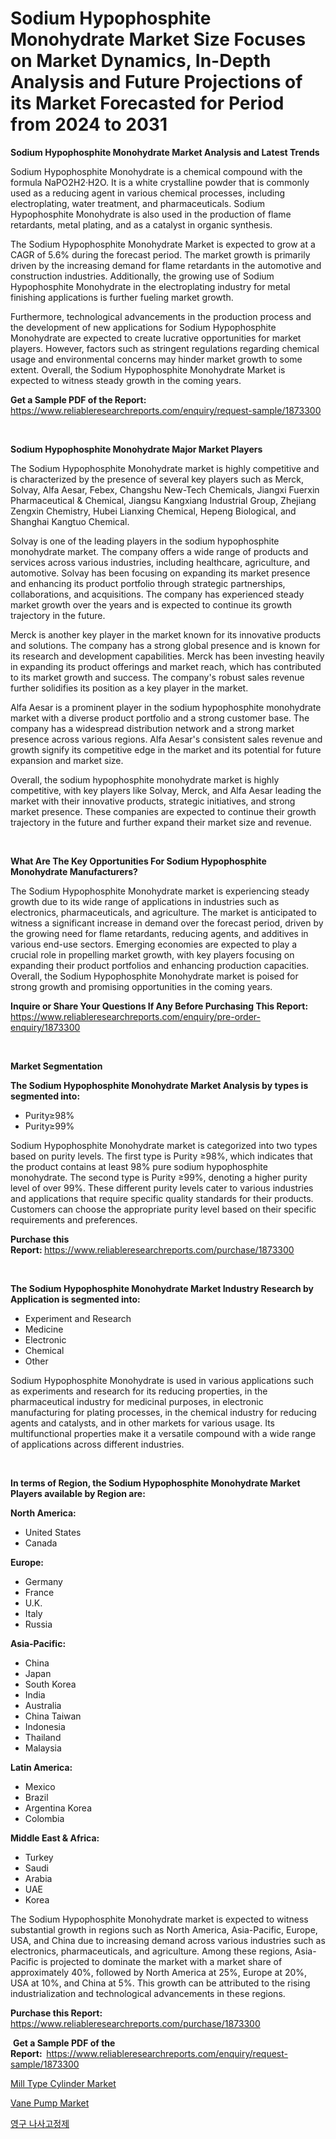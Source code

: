 <p><h1>Sodium Hypophosphite Monohydrate Market Size Focuses on Market Dynamics, In-Depth Analysis and Future Projections of its Market Forecasted for Period from 2024 to 2031</h1></p><p><strong>Sodium Hypophosphite Monohydrate Market Analysis and Latest Trends</strong></p>
<p><p>Sodium Hypophosphite Monohydrate is a chemical compound with the formula NaPO2H2·H2O. It is a white crystalline powder that is commonly used as a reducing agent in various chemical processes, including electroplating, water treatment, and pharmaceuticals. Sodium Hypophosphite Monohydrate is also used in the production of flame retardants, metal plating, and as a catalyst in organic synthesis.</p><p>The Sodium Hypophosphite Monohydrate Market is expected to grow at a CAGR of 5.6% during the forecast period. The market growth is primarily driven by the increasing demand for flame retardants in the automotive and construction industries. Additionally, the growing use of Sodium Hypophosphite Monohydrate in the electroplating industry for metal finishing applications is further fueling market growth.</p><p>Furthermore, technological advancements in the production process and the development of new applications for Sodium Hypophosphite Monohydrate are expected to create lucrative opportunities for market players. However, factors such as stringent regulations regarding chemical usage and environmental concerns may hinder market growth to some extent. Overall, the Sodium Hypophosphite Monohydrate Market is expected to witness steady growth in the coming years.</p></p>
<p><strong>Get a Sample PDF of the Report:&nbsp;</strong> <a href="https://www.reliableresearchreports.com/enquiry/request-sample/1873300">https://www.reliableresearchreports.com/enquiry/request-sample/1873300</a></p>
<p>&nbsp;</p>
<p><strong>Sodium Hypophosphite Monohydrate Major Market Players</strong></p>
<p><p>The Sodium Hypophosphite Monohydrate market is highly competitive and is characterized by the presence of several key players such as Merck, Solvay, Alfa Aesar, Febex, Changshu New-Tech Chemicals, Jiangxi Fuerxin Pharmaceutical & Chemical, Jiangsu Kangxiang Industrial Group, Zhejiang Zengxin Chemistry, Hubei Lianxing Chemical, Hepeng Biological, and Shanghai Kangtuo Chemical.</p><p>Solvay is one of the leading players in the sodium hypophosphite monohydrate market. The company offers a wide range of products and services across various industries, including healthcare, agriculture, and automotive. Solvay has been focusing on expanding its market presence and enhancing its product portfolio through strategic partnerships, collaborations, and acquisitions. The company has experienced steady market growth over the years and is expected to continue its growth trajectory in the future.</p><p>Merck is another key player in the market known for its innovative products and solutions. The company has a strong global presence and is known for its research and development capabilities. Merck has been investing heavily in expanding its product offerings and market reach, which has contributed to its market growth and success. The company's robust sales revenue further solidifies its position as a key player in the market.</p><p>Alfa Aesar is a prominent player in the sodium hypophosphite monohydrate market with a diverse product portfolio and a strong customer base. The company has a widespread distribution network and a strong market presence across various regions. Alfa Aesar's consistent sales revenue and growth signify its competitive edge in the market and its potential for future expansion and market size.</p><p>Overall, the sodium hypophosphite monohydrate market is highly competitive, with key players like Solvay, Merck, and Alfa Aesar leading the market with their innovative products, strategic initiatives, and strong market presence. These companies are expected to continue their growth trajectory in the future and further expand their market size and revenue.</p></p>
<p>&nbsp;</p>
<p><strong>What Are The Key Opportunities For Sodium Hypophosphite Monohydrate Manufacturers?</strong></p>
<p><p>The Sodium Hypophosphite Monohydrate market is experiencing steady growth due to its wide range of applications in industries such as electronics, pharmaceuticals, and agriculture. The market is anticipated to witness a significant increase in demand over the forecast period, driven by the growing need for flame retardants, reducing agents, and additives in various end-use sectors. Emerging economies are expected to play a crucial role in propelling market growth, with key players focusing on expanding their product portfolios and enhancing production capacities. Overall, the Sodium Hypophosphite Monohydrate market is poised for strong growth and promising opportunities in the coming years.</p></p>
<p><strong>Inquire or Share Your Questions If Any Before Purchasing This Report:</strong> <a href="https://www.reliableresearchreports.com/enquiry/pre-order-enquiry/1873300">https://www.reliableresearchreports.com/enquiry/pre-order-enquiry/1873300</a></p>
<p>&nbsp;</p>
<p><strong>Market Segmentation</strong></p>
<p><strong>The Sodium Hypophosphite Monohydrate Market Analysis by types is segmented into:</strong></p>
<p><ul><li>Purity≥98%</li><li>Purity≥99%</li></ul></p>
<p><p>Sodium Hypophosphite Monohydrate market is categorized into two types based on purity levels. The first type is Purity ≥98%, which indicates that the product contains at least 98% pure sodium hypophosphite monohydrate. The second type is Purity ≥99%, denoting a higher purity level of over 99%. These different purity levels cater to various industries and applications that require specific quality standards for their products. Customers can choose the appropriate purity level based on their specific requirements and preferences.</p></p>
<p><strong>Purchase this Report:&nbsp;</strong><a href="https://www.reliableresearchreports.com/purchase/1873300">https://www.reliableresearchreports.com/purchase/1873300</a></p>
<p>&nbsp;</p>
<p><strong>The Sodium Hypophosphite Monohydrate Market Industry Research by Application is segmented into:</strong></p>
<p><ul><li>Experiment and Research</li><li>Medicine</li><li>Electronic</li><li>Chemical</li><li>Other</li></ul></p>
<p><p>Sodium Hypophosphite Monohydrate is used in various applications such as experiments and research for its reducing properties, in the pharmaceutical industry for medicinal purposes, in electronic manufacturing for plating processes, in the chemical industry for reducing agents and catalysts, and in other markets for various usage. Its multifunctional properties make it a versatile compound with a wide range of applications across different industries.</p></p>
<p>&nbsp;</p>
<p><strong>In terms of Region, the Sodium Hypophosphite Monohydrate Market Players available by Region are:</strong></p>
<p>
    <p> <strong> North America: </strong>
        <ul>
            <li>United States</li>
            <li>Canada</li>
        </ul>
        </p> 
    <p> <strong> Europe: </strong>
        <ul>
            <li>Germany</li>
            <li>France</li>
            <li>U.K.</li>
            <li>Italy</li>
            <li>Russia</li>
        </ul>
        </p> 
    <p> <strong> Asia-Pacific: </strong>
        <ul>
            <li>China</li>
            <li>Japan</li>
            <li>South Korea</li>
            <li>India</li>
            <li>Australia</li>
            <li>China Taiwan</li>
            <li>Indonesia</li>
            <li>Thailand</li>
            <li>Malaysia</li>
        </ul>
        </p> 
    <p> <strong> Latin America: </strong>
        <ul>
            <li>Mexico</li>
            <li>Brazil</li>
            <li>Argentina Korea</li>
            <li>Colombia</li>
        </ul>
        </p> 
    <p> <strong> Middle East & Africa: </strong>
        <ul>
            <li>Turkey</li>
            <li>Saudi</li>
            <li>Arabia</li>
            <li>UAE</li>
            <li>Korea</li>
        </ul>
    </p>
    </p>
<p><p>The Sodium Hypophosphite Monohydrate market is expected to witness substantial growth in regions such as North America, Asia-Pacific, Europe, USA, and China due to increasing demand across various industries such as electronics, pharmaceuticals, and agriculture. Among these regions, Asia-Pacific is projected to dominate the market with a market share of approximately 40%, followed by North America at 25%, Europe at 20%, USA at 10%, and China at 5%. This growth can be attributed to the rising industrialization and technological advancements in these regions.</p></p>
<p><strong>Purchase this Report: </strong><a href="https://www.reliableresearchreports.com/purchase/1873300">https://www.reliableresearchreports.com/purchase/1873300</a></p>
<p>&nbsp;<strong>Get a Sample PDF of the Report:&nbsp;&nbsp;</strong><a href="https://www.reliableresearchreports.com/enquiry/request-sample/1873300">https://www.reliableresearchreports.com/enquiry/request-sample/1873300</a></p>
<p><strong></strong></p>
<p><p><a href="https://view.publitas.com/reportprime-1/mill-type-cylinder-market-offer-valuable-insights-into-market-size-market-share-market-trends-and-projections-spanning-from-2023-to-2030-jblxq8adqaob/">Mill Type Cylinder Market</a></p><p><a href="https://view.publitas.com/reportprime-1/vane-pump-market-size-focuses-on-market-dynamics-in-depth-analysis-and-future-projections-of-its-market-forecasted-for-period-from-2023-to-2030/">Vane Pump Market</a></p><p><a href="https://medium.com/@gabrielblanda5656/%EC%98%81%EA%B5%AC-%EC%93%B0%EB%A0%88%EB%93%9C%EB%9D%BD-%EB%A7%88%EC%BC%93%EC%9D%80-%EC%8B%9C%EC%9E%A5-%EC%A0%90%EC%9C%A0%EC%9C%A8-%EA%B7%9C%EB%AA%A8-%EB%B0%8F-2031%EB%85%84%EA%B9%8C%EC%A7%80%EC%9D%98-%EC%98%88%EC%B8%A1%EC%9D%84-%EC%A4%91%EC%A0%90%EC%9C%BC%EB%A1%9C-%ED%95%98%EB%8A%94-%EC%8B%9C%EC%9E%A5%EC%9D%B4%EB%8B%A4-680e6d1bb59d">영구 나사고정제</a></p></p>